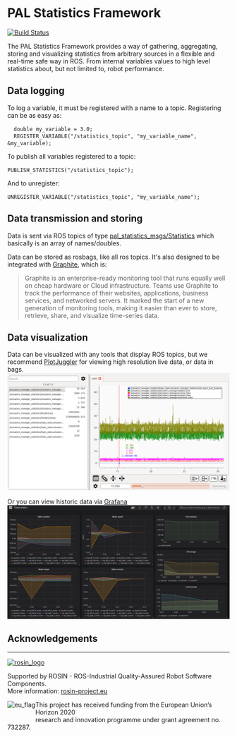 # PAL Statistics Framework

[![Build Status](https://travis-ci.org/pal-robotics/pal_statistics.svg?branch=kinetic-devel)](https://travis-ci.org/pal-robotics/pal_statistics)

The PAL Statistics Framework provides a way of gathering, aggregating, storing and visualizing statistics from arbitrary sources in a flexible and real-time safe way in ROS. From internal variables values to high level statistics about, but not limited to, robot performance.

## Data logging

To log a variable, it must be registered with a name to a topic.
Registering can be as easy as:
```
  double my_variable = 3.0;
  REGISTER_VARIABLE("/statistics_topic", "my_variable_name", &my_variable);
```
To publish all variables registered to a topic:
```
PUBLISH_STATISTICS("/statistics_topic");
```
  
And to unregister:
```
UNREGISTER_VARIABLE("/statistics_topic", "my_variable_name");
```


## Data transmission and storing

Data is sent via ROS topics of type [pal_statistics_msgs/Statistics](pal_statistics_msgs/msg/Statistics.msg) which basically is an array of names/doubles.

Data can be stored as rosbags, like all ros topics.
It's also designed to be integrated with [Graphite](https://graphiteapp.org/), which is:
>Graphite is an enterprise-ready monitoring tool that runs equally well on cheap hardware or Cloud infrastructure. Teams use Graphite to track the performance of their websites, applications, business services, and networked servers. It marked the start of a new generation of monitoring tools, making it easier than ever to store, retrieve, share, and visualize time-series data.

## Data visualization

Data can be visualized with any tools that display ROS topics, but we recommend [PlotJuggler](https://github.com/facontidavide/PlotJuggler) for viewing high resolution live data, or data in bags.
![](imgs/plotjuggler.png)

Or you can view historic data via [Grafana](https://grafana.com/)
![](imgs/grafana.png)


## Acknowledgements
***
<!-- 
    ROSIN acknowledgement from the ROSIN press kit
    @ https://github.com/rosin-project/press_kit
-->

<a href="http://rosin-project.eu">
  <img src="http://rosin-project.eu/wp-content/uploads/rosin_ack_logo_wide.png" 
       alt="rosin_logo" height="60" >
</a>

Supported by ROSIN - ROS-Industrial Quality-Assured Robot Software Components.  
More information: <a href="http://rosin-project.eu">rosin-project.eu</a>

<img src="http://rosin-project.eu/wp-content/uploads/rosin_eu_flag.jpg" 
     alt="eu_flag" height="45" align="left" >  

This project has received funding from the European Union’s Horizon 2020  
research and innovation programme under grant agreement no. 732287. 
